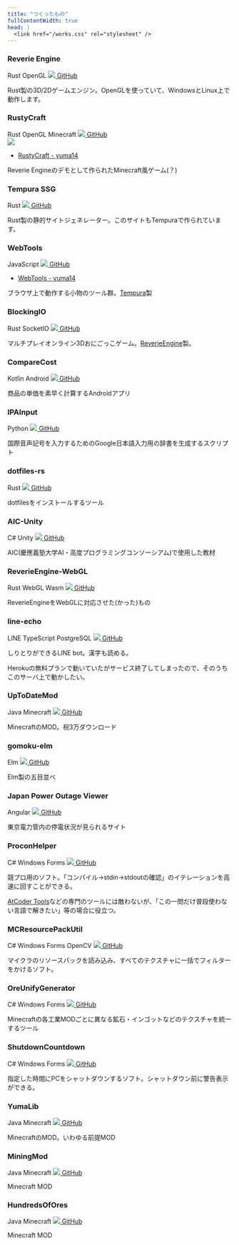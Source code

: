 ```yaml
---
title: "つくったもの"
fullContentWidth: true
head: |
  <link href="/works.css" rel="stylesheet" />
---
```

<div class="works">
<div class="card">

### Reverie Engine

<div>
<span class="badge rust">Rust</span>
<span class="badge opengl">OpenGL</span>
<a href="https://github.com/yuma140902/Reverie" target="_blank"><img src="/works/img/github-mark.png" />&nbsp;GitHub</a>
</div>


Rust製の3D/2Dゲームエンジン。OpenGLを使っていて、WindowsとLinux上で動作します。

</div>

<div class="card">

### RustyCraft

<div>
<span class="badge rust">Rust</span>
<span class="badge opengl">OpenGL</span>
<span class="badge minecraft">Minecraft</span>
<a href="https://github.com/yuma140902/RustyCraft" target="_blank"><img src="/works/img/github-mark.png" />&nbsp;GitHub</a>
</div>

<div class="hero">
    <a href="/works/rustycraft">
        <img src="/works/img/rustycraft.png" />
    </a>
</div>

- [RustyCraft - yuma14](/works/rustycraft)

Reverie Engineのデモとして作られたMinecraft風ゲーム(？)

</div>
<div class="card">

### Tempura SSG

<div>
<span class="badge rust">Rust</span>
<a href="https://github.com/yuma140902/tempura" target="_blank"><img src="/works/img/github-mark.png" />&nbsp;GitHub</a>
</div>

Rust製の静的サイトジェネレーター。このサイトもTempuraで作られています。

</div>
<div class="card">

### WebTools

<div>
<span class="badge js">JavaScript</span>
<a href="https://github.com/yuma140902/webtools" target="_blank"><img src="/works/img/github-mark.png" />&nbsp;GitHub</a>
</div>

- <a href="/webtools" target="_blank">WebTools - yuma14</a>

ブラウザ上で動作する小物のツール群。<a href="https://github.com/yuma140902/tempura" target="_blank">Tempura</a>製

</div>
<div class="card">

### BlockingIO

<div>
<span class="badge rust">Rust</span>
<span class="badge socketio">SocketIO</span>
<a href="https://github.com/kcs1959/BlockingIO-client" target="_blank"><img src="/works/img/github-mark.png" />&nbsp;GitHub</a>
</div>

マルチプレイオンライン3Dおにごっこゲーム。<a href="https://github.com/yuma140902/Reverie" target="_blank">ReverieEngine</a>製。

</div>
<div class="card">

### CompareCost

<div>
<span class="badge kotlin">Kotlin</span>
<span class="badge android">Android</span>
<a href="https://github.com/yuma140902/CompareCost" target="_blank"><img src="/works/img/github-mark.png" />&nbsp;GitHub</a>
</div>

商品の単価を素早く計算するAndroidアプリ

</div>
<div class="card">

### IPAInput

<div>
<span class="badge python">Python</span>
<a href="https://github.com/yuma140902/IPAInput" target="_blank"><img src="/works/img/github-mark.png" />&nbsp;GitHub</a>
</div>

国際音声記号を入力するためのGoogle日本語入力用の辞書を生成するスクリプト

</div>
<div class="card">

### dotfiles-rs

<div>
<span class="badge rust">Rust</span>
<a href="https://github.com/yuma140902/dotfiles-rs" target="_blank"><img src="/works/img/github-mark.png" />&nbsp;GitHub</a>
</div>

dotfilesをインストールするツール

</div>
<div class="card">

### AIC-Unity

<div>
<span class="badge csharp">C#</span>
<span class="badge unity">Unity</span>
<a href="https://github.com/yuma140902/AIC-Unity" target="_blank"><img src="/works/img/github-mark.png" />&nbsp;GitHub</a>
</div>

AIC(慶應義塾大学AI・高度プログラミングコンソーシアム)で使用した教材

</div>
<div class="card">

### ReverieEngine-WebGL

<div>
<span class="badge rust">Rust</span>
<span class="badge webgl">WebGL</span>
<span class="badge wasm">Wasm</span>
<a href="https://github.com/yuma140902/ReverieEngine-WebGL" target="_blank"><img src="/works/img/github-mark.png" />&nbsp;GitHub</a>
</div>

ReverieEngineをWebGLに対応させた(かった)もの

</div>
<div class="card">

### line-echo

<div>
<span class="badge line">LINE</span>
<span class="badge ts">TypeScript</span>
<span class="badge postgresql">PostgreSQL</span>
<a href="https://github.com/yuma140902/line-echo" target="_blank"><img src="/works/img/github-mark.png" />&nbsp;GitHub</a>
</div>

しりとりができるLINE bot。漢字も読める。

Herokuの無料プランで動いていたがサービス終了してしまったので、そのうちこのサーバ上で動かしたい。

</div>
<div class="card">

### UpToDateMod

<div>
<span class="badge java">Java</span>
<span class="badge minecraft">Minecraft</span>
<a href="https://github.com/yuma140902/UpToDateMod1.7.10" target="_blank"><img src="/works/img/github-mark.png" />&nbsp;GitHub</a>
</div>

MinecraftのMOD。祝3万ダウンロード

</div>
<div class="card">

### gomoku-elm

<div>
<span class="badge elm">Elm</span>
<a href="https://github.com/yuma140902/gomoku-elm" target="_blank"><img src="/works/img/github-mark.png" />&nbsp;GitHub</a>
</div>

Elm製の五目並べ

</div>
<div class="card">

### Japan Power Outage Viewer

<div>
<span class="badge angular">Angular</span>
<a href="https://github.com/yuma140902/jpov" target="_blank"><img src="/works/img/github-mark.png" />&nbsp;GitHub</a>
</div>

東京電力管内の停電状況が見られるサイト

</div>
<div class="card">

### ProconHelper

<div>
<span class="badge csharp">C#</span>
<span class="badge winforms">Windows Forms</span>
<a href="https://github.com/yuma140902/ProconHelper" target="_blank"><img src="/works/img/github-mark.png" />&nbsp;GitHub</a>
</div>

競プロ用のソフト。「コンパイル→stdin→stdoutの確認」のイテレーションを高速に回すことができる。

<a href="https://github.com/kyuridenamida/atcoder-tools" target="_blank">AtCoder Tools</a>などの専門のツールには敵わないが、「この一問だけ普段使わない言語で解きたい」等の場合に役立つ。

</div>
<div class="card">

### MCResourcePackUtil

<div>
<span class="badge csharp">C#</span>
<span class="badge winforms">Windows Forms</span>
<span class="badge opencv">OpenCV</span>
<a href="https://github.com/yuma140902/MCResourcePackUtil" target="_blank"><img src="/works/img/github-mark.png" />&nbsp;GitHub</a>
</div>

マイクラのリソースパックを読み込み、すべてのテクスチャに一括でフィルターをかけるソフト。

</div>

<div class="card">

### OreUnifyGenerator

<div>
<span class="badge csharp">C#</span>
<span class="badge winforms">Windows Forms</span>
<a href="https://github.com/yuma140902/OreUnifyGenerator" target="_blank"><img src="/works/img/github-mark.png" />&nbsp;GitHub</a>
</div>

Minecraftの各工業MODごとに異なる鉱石・インゴットなどのテクスチャを統一するツール

</div>
<div class="card">

### ShutdownCountdown

<div>
<span class="badge csharp">C#</span>
<span class="badge winforms">Windows Forms</span>
<a href="https://github.com/yuma140902/ShutdownCountdown" target="_blank"><img src="/works/img/github-mark.png" />&nbsp;GitHub</a>
</div>

指定した時間にPCをシャットダウンするソフト。シャットダウン前に警告表示ができる。

</div>
<div class="card">

### YumaLib

<div>
<span class="badge java">Java</span>
<span class="badge minecraft">Minecraft</span>
<a href="https://github.com/yuma140902/YumaLib" target="_blank"><img src="/works/img/github-mark.png" />&nbsp;GitHub</a>
</div>

MinecraftのMOD。いわゆる前提MOD

</div>
<div class="card">

### MiningMod

<div>
<span class="badge java">Java</span>
<span class="badge minecraft">Minecraft</span>
<a href="https://github.com/yuma140902/MiningMod" target="_blank"><img src="/works/img/github-mark.png" />&nbsp;GitHub</a>
</div>

Minecraft MOD

</div>
<div class="card">

### HundredsOfOres

<div>
<span class="badge java">Java</span>
<span class="badge minecraft">Minecraft</span>
<a href="https://github.com/yuma140902/HundredsOfOres" target="_blank"><img src="/works/img/github-mark.png" />&nbsp;GitHub</a>
</div>

Minecraft MOD

</div>
</div>

<script>
window.onUpdateTheme = (theme) => {
    const gh_marks = document.querySelectorAll('.card img[src^="/works/img/github-mark"]');
    gh_marks.forEach(img => {
        if (theme === 'dark') {
            img.src = "/works/img/github-mark-white.png";
        }
        else {
            img.src = "/works/img/github-mark.png";
        }
    })
};
</script>
